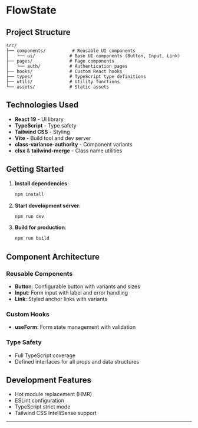 # FlowState

## Project Structure

```
src/
├── components/          # Reusable UI components
│   └── ui/             # Base UI components (Button, Input, Link)
├── pages/              # Page components
│   └── auth/           # Authentication pages
├── hooks/              # Custom React hooks
├── types/              # TypeScript type definitions
├── utils/              # Utility functions
└── assets/             # Static assets
```

## Technologies Used

- **React 19** - UI library
- **TypeScript** - Type safety
- **Tailwind CSS** - Styling
- **Vite** - Build tool and dev server
- **class-variance-authority** - Component variants
- **clsx** & **tailwind-merge** - Class name utilities

## Getting Started

1. **Install dependencies**:
   ```bash
   npm install
   ```

2. **Start development server**:
   ```bash
   npm run dev
   ```

3. **Build for production**:
   ```bash
   npm run build
   ```

## Component Architecture

### Reusable Components
- **Button**: Configurable button with variants and sizes
- **Input**: Form input with label and error handling
- **Link**: Styled anchor links with variants

### Custom Hooks
- **useForm**: Form state management with validation

### Type Safety
- Full TypeScript coverage
- Defined interfaces for all props and data structures

## Development Features

- Hot module replacement (HMR)
- ESLint configuration
- TypeScript strict mode
- Tailwind CSS IntelliSense support

---
